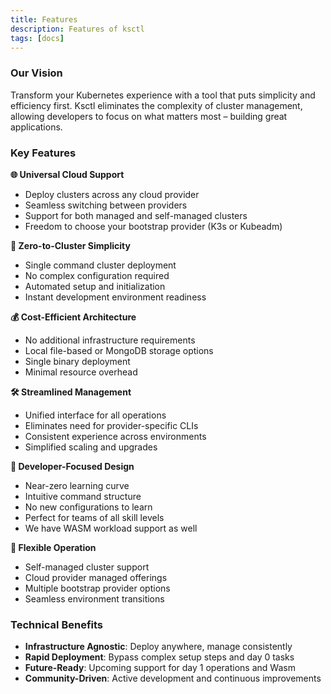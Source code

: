 ```yaml
---
title: Features
description: Features of ksctl
tags: [docs]
---
```


### Our Vision

Transform your Kubernetes experience with a tool that puts simplicity and efficiency first.
Ksctl eliminates the complexity of cluster management, allowing developers to focus on what matters most – building great applications.

### Key Features

**🌐 Universal Cloud Support**
- Deploy clusters across any cloud provider
- Seamless switching between providers
- Support for both managed and self-managed clusters
- Freedom to choose your bootstrap provider (K3s or Kubeadm)

**🚀 Zero-to-Cluster Simplicity**
- Single command cluster deployment
- No complex configuration required
- Automated setup and initialization
- Instant development environment readiness

**💰 Cost-Efficient Architecture**
- No additional infrastructure requirements
- Local file-based or MongoDB storage options
- Single binary deployment
- Minimal resource overhead

**🛠️ Streamlined Management**
- Unified interface for all operations
- Eliminates need for provider-specific CLIs
- Consistent experience across environments
- Simplified scaling and upgrades

**🎯 Developer-Focused Design**
- Near-zero learning curve
- Intuitive command structure
- No new configurations to learn
- Perfect for teams of all skill levels
- We have WASM workload support as well

**🔄 Flexible Operation**
- Self-managed cluster support
- Cloud provider managed offerings
- Multiple bootstrap provider options
- Seamless environment transitions

### Technical Benefits

- **Infrastructure Agnostic**: Deploy anywhere, manage consistently
- **Rapid Deployment**: Bypass complex setup steps and day 0 tasks
- **Future-Ready**: Upcoming support for day 1 operations and Wasm
- **Community-Driven**: Active development and continuous improvements

